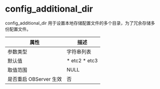 config_additional_dir 
==========================================

config_additional_dir 用于设置本地存储配置文件的多个目录，为了冗余存储多份配置文件。


|      **属性**      |                                                **描述**                                                 |
|------------------|-------------------------------------------------------------------------------------------------------|
| 参数类型             | 字符串列表                                                                                                 |
| 默认值              | * etc2   * etc3    |
| 取值范围             | NULL                                                                                                  |
| 是否重启 OBServer 生效 | 否                                                                                                     |



